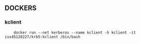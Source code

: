 ## DOCKERS

### kclient

		docker run --net kerberos --name kclient -h kclient -it isx45128227/krb5:kclient /bin/bash


